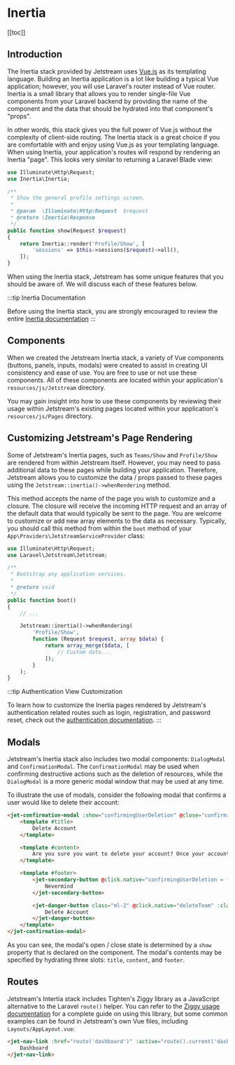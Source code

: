 # Inertia

[[toc]]

## Introduction

The Inertia stack provided by Jetstream uses [Vue.js](https://vuejs.org) as its templating language. Building an Inertia application is a lot like building a typical Vue application; however, you will use Laravel's router instead of Vue router. Inertia is a small library that allows you to render single-file Vue components from your Laravel backend by providing the name of the component and the data that should be hydrated into that component's "props".

In other words, this stack gives you the full power of Vue.js without the complexity of client-side routing. The Inertia stack is a great choice if you are comfortable with and enjoy using Vue.js as your templating language. When using Inertia, your application's routes will respond by rendering an Inertia "page". This looks very similar to returning a Laravel Blade view:

```php
use Illuminate\Http\Request;
use Inertia\Inertia;

/**
 * Show the general profile settings screen.
 *
 * @param  \Illuminate\Http\Request  $request
 * @return \Inertia\Response
 */
public function show(Request $request)
{
    return Inertia::render('Profile/Show', [
        'sessions' => $this->sessions($request)->all(),
    ]);
}
```

When using the Inertia stack, Jetstream has some unique features that you should be aware of. We will discuss each of these features below.

:::tip Inertia Documentation

Before using the Inertia stack, you are strongly encouraged to review the entire [Inertia documentation](https://inertiajs.com)
:::

## Components

When we created the Jetstream Inertia stack, a variety of Vue components (buttons, panels, inputs, modals) were created to assist in creating UI consistency and ease of use. You are free to use or not use these components. All of these components are located within your application's `resources/js/Jetstream` directory.

You may gain insight into how to use these components by reviewing their usage within Jetstream's existing pages located within your application's `resources/js/Pages` directory.

## Customizing Jetstream's Page Rendering

Some of Jetstream's Inertia pages, such as `Teams/Show` and `Profile/Show` are rendered from within Jetstream itself. However, you may need to pass additional data to these pages while building your application. Therefore, Jetstream allows you to customize the data / props passed to these pages using the `Jetstream::inertia()->whenRendering` method.

This method accepts the name of the page you wish to customize and a closure. The closure will receive the incoming HTTP request and an array of the default data that would typically be sent to the page. You are welcome to customize or add new array elements to the data as necessary. Typically, you should call this method from within the `boot` method of your `App\Providers\JetstreamServiceProvider` class:

```php
use Illuminate\Http\Request;
use Laravel\Jetstream\Jetstream;

/**
 * Bootstrap any application services.
 *
 * @return void
 */
public function boot()
{
    // ...

    Jetstream::inertia()->whenRendering(
        'Profile/Show',
        function (Request $request, array $data) {
            return array_merge($data, [
                // Custom data...
            ]);
        }
    );
}
```

:::tip Authentication View Customization

To learn how to customize the Inertia pages rendered by Jetstream's authentication related routes such as login, registration, and password reset, check out the [authentication documentation](./../features/authentication.md#customizing-inertia-authentication-views).
:::

## Modals

Jetstream's Inertia stack also includes two modal components: `DialogModal` and `ConfirmationModal`. The `ConfirmationModal` may be used when confirming destructive actions such as the deletion of resources, while the `DialogModal` is a more generic modal window that may be used at any time.

To illustrate the use of modals, consider the following modal that confirms a user would like to delete their account:

```html
<jet-confirmation-modal :show="confirmingUserDeletion" @close="confirmingUserDeletion = false">
    <template #title>
        Delete Account
    </template>

    <template #content>
        Are you sure you want to delete your account? Once your account is deleted, all of its resources and data will be permanently deleted.
    </template>

    <template #footer>
        <jet-secondary-button @click.native="confirmingUserDeletion = false">
            Nevermind
        </jet-secondary-button>

        <jet-danger-button class="ml-2" @click.native="deleteTeam" :class="{ 'opacity-25': form.processing }" :disabled="form.processing">
            Delete Account
        </jet-danger-button>
    </template>
</jet-confirmation-modal>
```

As you can see, the modal's open / close state is determined by a `show` property that is declared on the component. The modal's contents may be specified by hydrating three slots: `title`, `content`, and `footer`.

## Routes

Jetstream's Intertia stack includes Tighten's Ziggy library as a JavaScript alternative to the Laravel `route()` helper. You can refer to the [Ziggy usage documentation](https://github.com/tighten/ziggy#usage) for a complete guide on using this library, but some common examples can be found in Jetstream's own Vue files, including `Layouts/AppLayout.vue`:

```html
<jet-nav-link :href="route('dashboard')" :active="route().current('dashboard')">
    Dashboard
</jet-nav-link>
```
